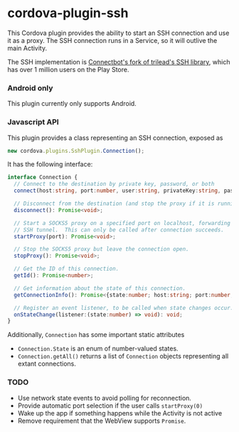 # cordova-plugin-ssh

This Cordova plugin provides the ability to start an SSH connection and use it
as a proxy.  The SSH connection runs in a Service, so it will outlive the main
Activity.

The SSH implementation is [Connectbot's fork of trilead's SSH library](https://github.com/connectbot/sshlib),
which has over 1 million users on the Play Store.

### Android only

This plugin currently only supports Android.

### Javascript API

This plugin provides a class representing an SSH connection, exposed as
```typescript
new cordova.plugins.SshPlugin.Connection();
```

It has the following interface:
```typescript
interface Connection {
  // Connect to the destination by private key, password, or both
  connect(host:string, port:number, user:string, privateKey:string, password:string) : Promise<void>;

  // Disconnect from the destination (and stop the proxy if it is running).
  disconnect(): Promise<void>;

  // Start a SOCKS5 proxy on a specified port on localhost, forwarding through the
  // SSH tunnel.  This can only be called after connection succeeds.
  startProxy(port): Promise<void>;

  // Stop the SOCKS5 proxy but leave the connection open.
  stopProxy(): Promise<void>;

  // Get the ID of this connection.
  getId(): Promise<number>;

  // Get information about the state of this connection.
  getConnectionInfo(): Promise<{state:number; host:string; port:number; user:string;}

  // Register an event listener, to be called when state changes occur.
  onStateChange(listener:(state:number) => void): void;
}
```

Additionally, `Connection` has some important static attributes

 * `Connection.State` is an enum of number-valued states.
 * `Connection.getAll()` returns a list of `Connection` objects representing all extant connections.

### TODO

 * Use network state events to avoid polling for reconnection.
 * Provide automatic port selection if the user calls `startProxy(0)`
 * Wake up the app if something happens while the Activity is not active
 * Remove requirement that the WebView supports `Promise`.
